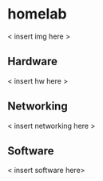 # homelab

< insert img here >

## Hardware

< insert hw here >

## Networking

< insert networking here >

## Software

< insert software here>
